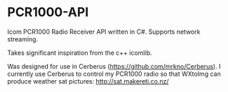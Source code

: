 PCR1000-API
===========

Icom PCR1000 Radio Receiver API written in C#. Supports network streaming.

Takes significant inspiration from the c++ icomlib.

Was designed for use in Cerberus (https://github.com/mrkno/Cerberus). I currently use Cerberus to control my PCR1000 radio so that WXtoImg can produce weather sat pictures: http://sat.makereti.co.nz/